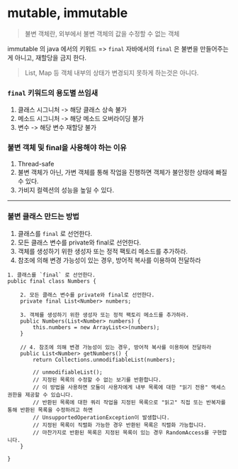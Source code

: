 # mutable, immutable

>불변 객체란, 외부에서 불변 객체의 값을 수정할 수 없는 객체

immutable 의 java 에서의 키워드 => `final`
자바에서의 `final` 은 불변을 만들어주는게 아니고, 재할당을 금지 한다.
> List, Map 등 객체 내부의 상태가 변경되지 못하게 하는것은 아니다.


### `final` 키워드의 용도별 쓰임새

1. 클래스 시그니처 -> 해당 클래스 상속 불가
2. 메소드 시그니처 -> 해당 메소드 오버라이딩 불가
3. 변수 -> 해당 변수 재할당 불가

### 불변 객체 및 final을 사용해야 하는 이유
1. Thread-safe
2. 불변 객체가 아닌, 가변 객체를 통해 작업을 진행하면 객체가 불안정한 상태에 빠질 수 있다.
3. 가비지 컬렉션의 성능을 높일 수 있다.

--- 

### 불변 클래스 만드는 방법
1. 클래스를 `final` 로 선언한다.
2. 모든 클래스 변수를 private와 final로 선언한다.
3. 객체를 생성하기 위한 생성자 또는 정적 팩토리 메소드를 추가하라.
4. 참조에 의해 변경 가능성이 있는 경우, 방어적 복사를 이용하여 전달하라
```
1. 클래스를 `final` 로 선언한다.
public final class Numbers {
    
    2. 모든 클래스 변수를 private와 final로 선언한다.
    private final List<Number> numbers;
    
    3. 객체를 생성하기 위한 생성자 또는 정적 팩토리 메소드를 추가하라.
    public Numbers(List<Number> numbers) {
        this.numbers = new ArrayList<>(numbers);
    }
    
    // 4. 참조에 의해 변경 가능성이 있는 경우, 방어적 복사를 이용하여 전달하라
    public List<Number> getNumbers() {
        return Collections.unmodifiableList(numbers);
        
        // unmodifiableList();
        // 지정된 목록의 수정할 수 없는 보기를 반환합니다.
        // 이 방법을 사용하면 모듈이 사용자에게 내부 목록에 대한 "읽기 전용" 액세스 권한을 제공할 수 있습니다.
        // 반환된 목록에 대한 쿼리 작업을 지정된 목록으로 "읽고" 직접 또는 반복자를 통해 반환된 목록을 수정하려고 하면
        // UnsupportedOperationException이 발생합니다.
        // 지정된 목록이 직렬화 가능한 경우 반환된 목록은 직렬화 가능합니다.
        // 마찬가지로 반환된 목록은 지정된 목록이 있는 경우 RandomAccess를 구현합니다.
    }

}
```
